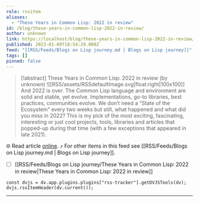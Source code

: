 ```yaml
---
role: rssitem
aliases:
  - "These Years in Common Lisp: 2022 in review"
id: /blog/these-years-in-common-lisp-2022-in-review/
author: unknown
link: https://localhost/blog/these-years-in-common-lisp-2022-in-review/
published: 2023-01-09T18:54:29.000Z
feed: "[[RSS/Feeds/Blogs on Lisp journey.md | Blogs on Lisp journey]]"
tags: []
pinned: false
---
```


> [!abstract] These Years in Common Lisp: 2022 in review (by unknown)
> ![[RSS/assets/RSSdefaultImage.svg|float:right|100x100]] And 2022 is over. The Common Lisp language and environment are solid and stable, yet evolve. Implementations, go-to libraries, best practices, communities evolve. We don’t need a “State of the Ecosystem” every two weeks but still, what happened and what did you miss in 2022? This is my pick of the most exciting, fascinating, interesting or just cool projects, tools, libraries and articles that popped-up during that time (with a few exceptions that appeared in late 2021).

🌐 Read article [online](https://localhost/blog/these-years-in-common-lisp-2022-in-review/). ⤴ For other items in this feed see [[RSS/Feeds/Blogs on Lisp journey.md | Blogs on Lisp journey]].

- [ ] [[RSS/Feeds/Blogs on Lisp journey/These Years in Common Lisp꞉ 2022 in review|These Years in Common Lisp꞉ 2022 in review]]

~~~dataviewjs
const dvjs = dv.app.plugins.plugins["rss-tracker"].getDVJSTools(dv);
dvjs.rssItemHeader(dv.current());
~~~

- - -

